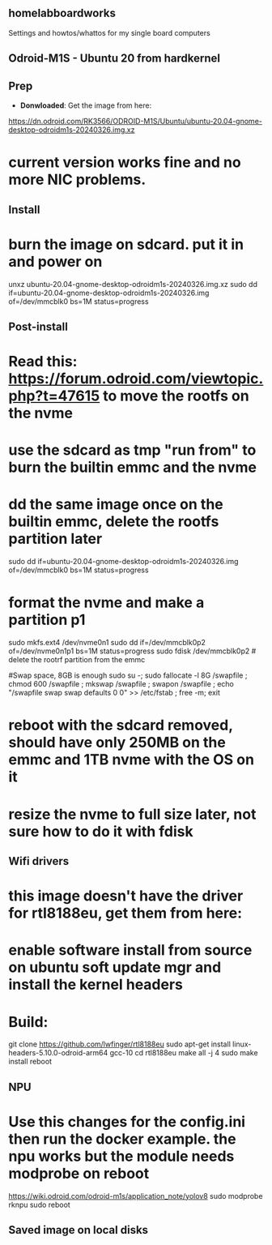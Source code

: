 ## homelabboardworks
Settings and howtos/whattos for my single board computers

## Odroid-M1S - Ubuntu 20 from hardkernel

## Prep

* **Donwloaded**: Get the image from here:

https://dn.odroid.com/RK3566/ODROID-M1S/Ubuntu/ubuntu-20.04-gnome-desktop-odroidm1s-20240326.img.xz

# current version works fine and no more NIC problems.

## Install
# burn the image on sdcard. put it in and power on

unxz ubuntu-20.04-gnome-desktop-odroidm1s-20240326.img.xz
sudo dd if=ubuntu-20.04-gnome-desktop-odroidm1s-20240326.img of=/dev/mmcblk0 bs=1M status=progress

## Post-install

# Read this: https://forum.odroid.com/viewtopic.php?t=47615 to move the rootfs on the nvme
# use the sdcard as tmp "run from" to burn the builtin emmc and the nvme
# dd the same image once on the builtin emmc, delete the rootfs partition later

sudo dd if=ubuntu-20.04-gnome-desktop-odroidm1s-20240326.img of=/dev/mmcblk0 bs=1M status=progress

# format the nvme and make a partition p1
sudo mkfs.ext4 /dev/nvme0n1
sudo dd	if=/dev/mmcblk0p2 of=/dev/nvme0n1p1 bs=1M status=progress
sudo fdisk /dev/mmcblk0p2 # delete the rootrf partition from the emmc

#Swap space, 8GB is enough
sudo su -; sudo fallocate -l 8G /swapfile ; chmod 600 /swapfile ; mkswap /swapfile ; swapon /swapfile ; echo "/swapfile swap swap defaults 0 0" >> /etc/fstab ; free -m; exit

# reboot with the sdcard removed, should have only 250MB on the emmc and 1TB nvme with the OS on it
# resize the nvme to full size later, not sure how to do it with fdisk

## Wifi drivers
# this image doesn't have the driver for rtl8188eu, get them from here:
# enable software install from source on ubuntu soft update mgr and install the kernel headers
# Build:
git clone https://github.com/lwfinger/rtl8188eu
sudo apt-get install linux-headers-5.10.0-odroid-arm64 gcc-10
cd rtl8188eu
make all -j 4
sudo make install
reboot

## NPU
# Use this changes for the config.ini then run the docker example. the npu works but the module needs modprobe on reboot
https://wiki.odroid.com/odroid-m1s/application_note/yolov8
sudo modprobe rknpu
sudo reboot


## Saved image on local disks

